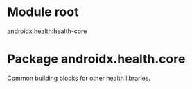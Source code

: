 # Module root

androidx.health:health-core

# Package androidx.health.core

Common building blocks for other health libraries.
